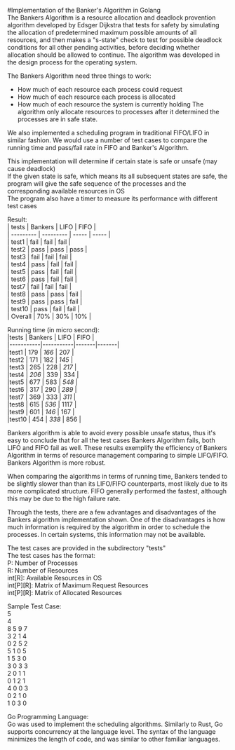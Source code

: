 #Implementation of the Banker's Algorithm in Golang  
The Bankers Algorithm is a resource allocation and deadlock provention algorithm developed by Edsger Dijkstra that tests for safety by simulating the allocation of predetermined maximum possible amounts of all resources, and then makes a "s-state" check to test for possible deadlock conditions for all other pending activities, before deciding whether allocation should be allowed to continue. The algorithm was developed in the design process for the operating system.  

The Bankers Algorithm need three things to work:  
- How much of each resource each process could request  
- How much of each resource each process is allocated
- How much of each resource the system is currently holding
The algorithm only allocate resources to processes after it determined the processes are in safe state.

We also implemented a scheduling program in traditional FIFO/LIFO in similar fashion. We would use a number of test cases to compare the running time and pass/fail rate in FIFO and Banker's Algorithm.   

This implementation will determine if certain state is safe or unsafe (may cause deadlock)  
If the given state is safe, which means its all subsequent states are safe, the program will give the safe sequence of the processes and the corresponding available resources in OS  
The program also have a timer to measure its performance with different test cases  

Result:  
| tests		| Bankers	| LIFO	| FIFO	|  
| --------- | --------- | ----- | ----- |  
| test1		| fail		| fail 	| fail	|  
| test2		| pass		| pass	| pass 	|  
| test3		| fail		| fail	| fail	|  
| test4		| pass		| fail	| fail 	|  
| test5		| pass		| fail 	| fail 	|  
| test6		| pass		| fail	| fail	|  
| test7		| fail		| fail	| fail 	|  
| test8		| pass		| pass	| fail	|  
| test9		| pass		| pass	| fail	|  
| test10	| pass		| fail	| fail	|  
| Overall	| 70%		| 30%	| 10%	|  

Running time (in micro second):  
|tests		| Bankers	| LIFO	| FIFO	|  
|-----------|-----------|-------|-------|  
|test1		| 179		| *166*	| 207	|  
|test2		| 171		| 182	| *145*	|  
|test3		| 265		| 228	| *217*	|  
|test4		| *206*		| 339	| 334	|  
|test5		| 677		| 583	| *548*	|  
|test6		| 317		| 290	| *289*	|  
|test7		| 369		| 333	| *311*	|  
|test8		| 615		| *536*	| 1117	|  
|test9		| 601		| *146*	| 167	|  
|test10		| 454		| *338*	| 856	|  

Bankers algorithm is able to avoid every possible unsafe status, thus it's easy to conclude that for all the test cases Bankers Algorithm fails, both LIFO and FIFO fail as well. These results exemplify the efficiency of Bankers Algorithm in terms of resource management comparing to simple LIFO/FIFO. Bankers Algorithm is more robust.

When comparing the algorithms in terms of running time, Bankers tended to be slightly slower than than its LIFO/FIFO counterparts, most likely due to its more complicated structure. FIFO generally performed the fastest, although this may be due to the high failure rate.

Through the tests, there are a few advantages and disadvantages of the Bankers algorithm implementation shown.  One of the disadvantages is how much information is required by the algorithm in order to schedule the processes.  In certain systems, this information may not be available.


The test cases are provided in the subdirectory "tests"   
The test cases has the format:  
P: Number of Processes  
R: Number of Resources  
int[R]: Available Resources in OS  
int[P][R]: Matrix of Maximum Request Resources  
int[P][R]: Matrix of Allocated Resources  

Sample Test Case:  
5  
4  
8 5 9 7  
3 2 1 4  
0 2 5 2  
5 1 0 5  
1 5 3 0  
3 0 3 3  
2 0 1 1  
0 1 2 1  
4 0 0 3  
0 2 1 0  
1 0 3 0 


Go Programming Language:  
Go was used to implement the scheduling algorithms. Similarly to Rust, Go supports concurrency at the language level. The syntax of the language minimizes the length of code, and was similar to other familiar languages.  